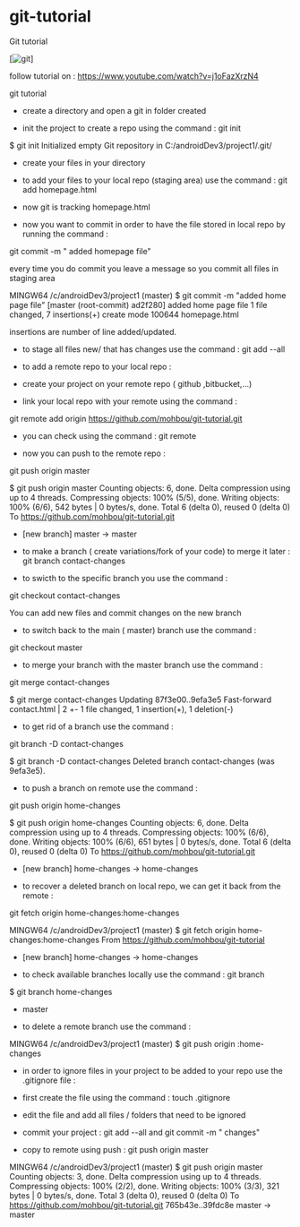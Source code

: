 # git-tutorial
Git tutorial

[![git](https://github.com/mohbou/git-tutorial/edit/master/git.PNG)]

follow tutorial on : https://www.youtube.com/watch?v=j1oFazXrzN4

git tutorial

- create a directory and open a git in folder created

- init the project to create a repo  using the command : git init


$ git init
Initialized empty Git repository in C:/androidDev3/project1/.git/

- create your files in your directory

- to add your files to your local repo (staging area) use the command : git add homepage.html

- now git is tracking homepage.html

- now you want to commit in order to have the file stored in local repo by running the command :

git commit -m " added homepage file"  

every time you  do commit you leave a message so you commit all files in staging area


MINGW64 /c/androidDev3/project1 (master)
$ git commit -m "added home page file"
[master (root-commit) ad2f280] added home page file
 1 file changed, 7 insertions(+)
 create mode 100644 homepage.html

insertions are number of line added/updated.

- to stage all files new/ that has changes use the command : git add --all

- to add a remote repo to your local repo :

- create your project on your remote repo ( github ,bitbucket,...)

- link your local repo with your remote using the command :

 git remote add origin https://github.com/mohbou/git-tutorial.git

- you can check using the command : git remote

- now you can push to the remote repo : 

git push origin master 

$ git push origin master
Counting objects: 6, done.
Delta compression using up to 4 threads.
Compressing objects: 100% (5/5), done.
Writing objects: 100% (6/6), 542 bytes | 0 bytes/s, done.
Total 6 (delta 0), reused 0 (delta 0)
To https://github.com/mohbou/git-tutorial.git
 * [new branch]      master -> master

- to make a branch ( create variations/fork of your code) to merge it later :
git branch contact-changes

- to swicth to the specific branch you use the command : 

git checkout contact-changes

You can add new files and commit changes on the new branch

-  to switch back to the main ( master) branch use the command :

git checkout master

- to merge your branch with the master branch use the command  :

git merge contact-changes

$ git merge contact-changes
Updating 87f3e00..9efa3e5
Fast-forward
 contact.html | 2 +-
 1 file changed, 1 insertion(+), 1 deletion(-)

- to get rid of a branch use the command :

git branch -D contact-changes

$ git branch -D contact-changes
Deleted branch contact-changes (was 9efa3e5).

- to push a branch on remote use the command :

git push origin home-changes

$ git push origin home-changes
Counting objects: 6, done.
Delta compression using up to 4 threads.
Compressing objects: 100% (6/6), done.
Writing objects: 100% (6/6), 651 bytes | 0 bytes/s, done.
Total 6 (delta 0), reused 0 (delta 0)
To https://github.com/mohbou/git-tutorial.git
 * [new branch]      home-changes -> home-changes


- to recover a deleted branch on local repo, we can get it back from the remote :

git fetch origin home-changes:home-changes

MINGW64 /c/androidDev3/project1 (master)
$ git fetch origin home-changes:home-changes
From https://github.com/mohbou/git-tutorial
 * [new branch]      home-changes -> home-changes

- to check available branches locally use the command : git branch

$ git branch
  home-changes
* master


- to delete a remote branch use the command :

MINGW64 /c/androidDev3/project1 (master)
$ git push origin :home-changes


- in order to ignore files in your project to be added to your repo use the .gitignore file :

- first create the file using the command : touch .gitignore

- edit the file and add all files / folders that need to be ignored

- commit your project : git add --all and git commit -m " changes"

- copy to remote using push : git push origin master


 MINGW64 /c/androidDev3/project1 (master)
$ git push origin master
Counting objects: 3, done.
Delta compression using up to 4 threads.
Compressing objects: 100% (2/2), done.
Writing objects: 100% (3/3), 321 bytes | 0 bytes/s, done.
Total 3 (delta 0), reused 0 (delta 0)
To https://github.com/mohbou/git-tutorial.git
   765b43e..39fdc8e  master -> master


